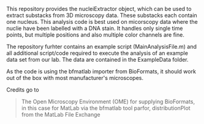 This repository provides the nucleiExtractor object, which can be used to extract substacks from 3D microscopy data. These substacks each contain one nucleus. This analysis code is best used on micorscopy data where the nuclie have been labelled with a DNA stain. It handles only single time points, but multiple positions and also multiple color channels are fine.

The repository furhter contains an example script (MainAnalysisFile.m) and all additional script/code required to execute the analysis of an example data set from our lab. The data are contained in the ExampleData folder.

As the code is using the bfmatlab importer from BioFormats, it should work out of the box with most manufacturer's microscopes.

Credits go to
> The Open Microscopy Environment (OME) for supplying BioFormats, in this case for MatLab via the bfmatlab tool
> parfor, distributionPlot from the MatLab File Exchange

